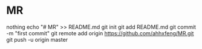# MR
nothing
echo "# MR" >> README.md
git init
git add README.md
git commit -m "first commit"
git remote add origin https://github.com/ahhxfeng/MR.git
git push -u origin master
